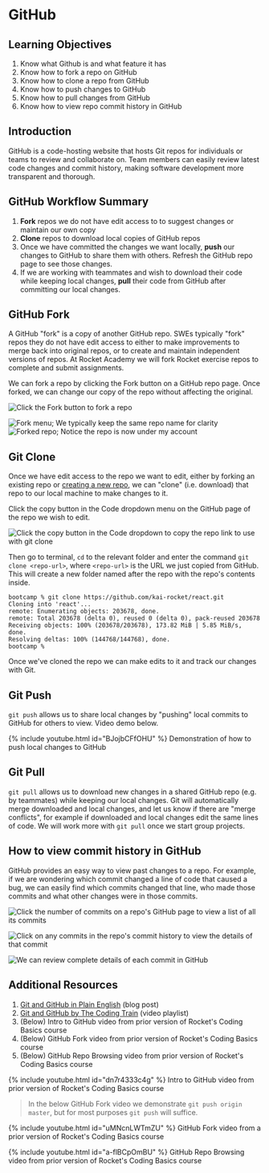 # GitHub

## Learning Objectives

1. Know what Github is and what feature it has
2. Know how to fork a repo on GitHub
3. Know how to clone a repo from GitHub
4. Know how to push changes to GitHub
5. Know how to pull changes from GitHub
6. Know how to view repo commit history in GitHub

## Introduction

GitHub is a code-hosting website that hosts Git repos for individuals or teams to review and collaborate on. Team members can easily review latest code changes and commit history, making software development more transparent and thorough.

## GitHub Workflow Summary

1. **Fork** repos we do not have edit access to to suggest changes or maintain our own copy
2. **Clone** repos to download local copies of GitHub repos
3. Once we have committed the changes we want locally, **push** our changes to GitHub to share them with others. Refresh the GitHub repo page to see those changes.
4. If we are working with teammates and wish to download their code while keeping local changes, **pull** their code from GitHub after committing our local changes.

## GitHub Fork

A GitHub "fork" is a copy of another GitHub repo. SWEs typically "fork" repos they do not have edit access to either to make improvements to merge back into original repos, or to create and maintain independent versions of repos. At Rocket Academy we will fork Rocket exercise repos to complete and submit assignments.

We can fork a repo by clicking the Fork button on a GitHub repo page. Once forked, we can change our copy of the repo without affecting the original.

![Click the Fork button to fork a repo](<../../.gitbook/assets/0.3 - GitHub - 1) Fork.png>)

![Fork menu; We typically keep the same repo name for clarity](<../../.gitbook/assets/0.3 - GitHub - Fork - 2) Fork menu.png>) ![Forked repo; Notice the repo is now under my account](<../../.gitbook/assets/0.3 - GitHub - Fork - 3) Forked repo.png>)

## Git Clone

Once we have edit access to the repo we want to edit, either by forking an existing repo or <a href="https://docs.github.com/en/get-started/quickstart/create-a-repo" target="_blank">creating a new repo</a>, we can "clone" (i.e. download) that repo to our local machine to make changes to it.

Click the copy button in the Code dropdown menu on the GitHub page of the repo we wish to edit.

![Click the copy button in the Code dropdown to copy the repo link to use with git clone](<../../.gitbook/assets/0.3 - GitHub - Clone.png>)

Then go to terminal, `cd` to the relevant folder and enter the command `git clone <repo-url>`, where `<repo-url>` is the URL we just copied from GitHub. This will create a new folder named after the repo with the repo's contents inside.

```
bootcamp % git clone https://github.com/kai-rocket/react.git
Cloning into 'react'...
remote: Enumerating objects: 203678, done.
remote: Total 203678 (delta 0), reused 0 (delta 0), pack-reused 203678
Receiving objects: 100% (203678/203678), 173.82 MiB | 5.85 MiB/s, done.
Resolving deltas: 100% (144768/144768), done.
bootcamp %
```

Once we've cloned the repo we can make edits to it and track our changes with Git.

## Git Push

`git push` allows us to share local changes by "pushing" local commits to GitHub for others to view. Video demo below.

{% include youtube.html id="BJojbCFfOHU" %}
Demonstration of how to push local changes to GitHub

## Git Pull

`git pull` allows us to download new changes in a shared GitHub repo (e.g. by teammates) while keeping our local changes. Git will automatically merge downloaded and local changes, and let us know if there are "merge conflicts", for example if downloaded and local changes edit the same lines of code. We will work more with `git pull` once we start group projects.

## How to view commit history in GitHub

GitHub provides an easy way to view past changes to a repo. For example, if we are wondering which commit changed a line of code that caused a bug, we can easily find which commits changed that line, who made those commits and what other changes were in those commits.

![Click the number of commits on a repo's GitHub page to view a list of all its commits](<../../.gitbook/assets/0.3 - GitHub - 1) View Commits.png>)

![Click on any commits in the repo's commit history to view the details of that commit](<../../.gitbook/assets/0.3 - GitHub - 2) Commit List.png>)

![We can review complete details of each commit in GitHub](<../../.gitbook/assets/0.3 - GitHub - 3) Commit Contents.png>)

## Additional Resources

1. <a href="https://blog.red-badger.com/2016/11/29/gitgithub-in-plain-english" target="_blank">Git and GitHub in Plain English</a> (blog post)
2. <a href="https://youtube.com/playlist?list=PLRqwX-V7Uu6ZF9C0YMKuns9sLDzK6zoiV" target="_blank">Git and GitHub by The Coding Train</a> (video playlist)
3. (Below) Intro to GitHub video from prior version of Rocket's Coding Basics course
4. (Below) GitHub Fork video from prior version of Rocket's Coding Basics course
5. (Below) GitHub Repo Browsing video from prior version of Rocket's Coding Basics course

{% include youtube.html id="dn7r4333c4g" %}
Intro to GitHub video from prior version of Rocket's Coding Basics course


> In the below GitHub Fork video we demonstrate `git push origin master`, but for most purposes `git push` will suffice.

{% include youtube.html id="uMNcnLWTmZU" %}
GitHub Fork video from a prior version of Rocket's Coding Basics course

{% include youtube.html id="a-flBCpOmBU" %}
GitHub Repo Browsing video from prior version of Rocket's Coding Basics course
